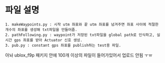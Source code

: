 # 파일 설명
```
1. makeWaypoints.py : 시작 utm 좌표와 끝 utm 좌표를 넘겨주면 좌표 사이에 적절한 개수의 좌표를 생성해 txt파일을 만들어줌.
2. pathFollowing.py : waypoint가 저장된 txt파일을 global path로 인식하고, 실시간 gps 좌표를 받아 Actuator 신호 생성.
3. pub.py : constant gps 좌표를 publish하는 test용 파일.
```
아놔 ublox_f9p 패키지 안에 100개 이상의 파일이 들어가있어서 업로드 안됨 ㅜㅠ

